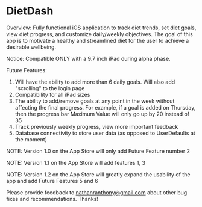 # DietDash

Overview: Fully functional iOS application to track diet trends, set diet goals, view diet progress, and customize daily/weekly objectives. The goal of this app is to motivate a healthy and streamlined diet for the user to achieve a desirable wellbeing.

Notice: Compatible ONLY with a 9.7 inch iPad during alpha phase.

Future Features: 
1) Will have the ability to add more than 6 daily goals. Will also add "scrolling" to the login page
2) Compatibility for all iPad sizes
3) The ability to add/remove goals at any point in the week without affecting the final progress. For example, if a goal is added on Thursday, then the progress bar Maximum Value will only go up by 20 instead of 35
4) Track previously weekly progress, view more important feedback
5) Database connectivity to store user data (as opposed to UserDefaults at the moment)

NOTE: Version 1.0 on the App Store will only add Future Feature number 2

NOTE: Version 1.1 on the App Store will add features 1, 3

NOTE: Version 1.2 on the App Store will greatly expand the usability of the app and add Future Features 5 and 6

Please provide feedback to nathanranthony@gmail.com about other bug fixes and recommendations. Thanks!
